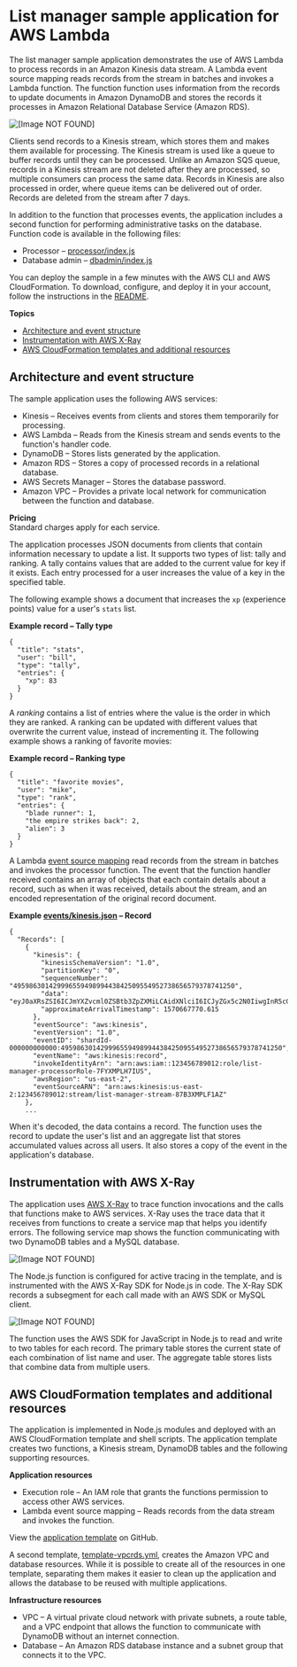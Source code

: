 # List manager sample application for AWS Lambda<a name="samples-listmanager"></a>

The list manager sample application demonstrates the use of AWS Lambda to process records in an Amazon Kinesis data stream\. A Lambda event source mapping reads records from the stream in batches and invokes a Lambda function\. The function function uses information from the records to update documents in Amazon DynamoDB and stores the records it processes in Amazon Relational Database Service \(Amazon RDS\)\.

![\[Image NOT FOUND\]](http://docs.aws.amazon.com/lambda/latest/dg/images/sample-listmanager.png)

Clients send records to a Kinesis stream, which stores them and makes them available for processing\. The Kinesis stream is used like a queue to buffer records until they can be processed\. Unlike an Amazon SQS queue, records in a Kinesis stream are not deleted after they are processed, so multiple consumers can process the same data\. Records in Kinesis are also processed in order, where queue items can be delivered out of order\. Records are deleted from the stream after 7 days\.

In addition to the function that processes events, the application includes a second function for performing administrative tasks on the database\. Function code is available in the following files:
+ Processor – [processor/index\.js](https://github.com/awsdocs/aws-lambda-developer-guide/blob/master/sample-apps/list-manager/processor/index.js)
+ Database admin – [dbadmin/index\.js](https://github.com/awsdocs/aws-lambda-developer-guide/blob/master/sample-apps/list-manager/dbadmin/index.js)

You can deploy the sample in a few minutes with the AWS CLI and AWS CloudFormation\. To download, configure, and deploy it in your account, follow the instructions in the [README](https://github.com/awsdocs/aws-lambda-developer-guide/tree/master/sample-apps/list-manager)\.

**Topics**
+ [Architecture and event structure](#samples-listmanager-architecture)
+ [Instrumentation with AWS X\-Ray](#samples-listmanager-instrumentation)
+ [AWS CloudFormation templates and additional resources](#samples-listmanager-template)

## Architecture and event structure<a name="samples-listmanager-architecture"></a>

The sample application uses the following AWS services:
+ Kinesis – Receives events from clients and stores them temporarily for processing\.
+ AWS Lambda – Reads from the Kinesis stream and sends events to the function's handler code\.
+ DynamoDB – Stores lists generated by the application\.
+ Amazon RDS – Stores a copy of processed records in a relational database\.
+ AWS Secrets Manager – Stores the database password\.
+ Amazon VPC – Provides a private local network for communication between the function and database\.

**Pricing**  
Standard charges apply for each service\.

The application processes JSON documents from clients that contain information necessary to update a list\. It supports two types of list: tally and ranking\. A tally contains values that are added to the current value for key if it exists\. Each entry processed for a user increases the value of a key in the specified table\.

The following example shows a document that increases the `xp` \(experience points\) value for a user's `stats` list\.

**Example record – Tally type**  

```
{
  "title": "stats",
  "user": "bill",
  "type": "tally",
  "entries": {
    "xp": 83
  }
}
```

A *ranking* contains a list of entries where the value is the order in which they are ranked\. A ranking can be updated with different values that overwrite the current value, instead of incrementing it\. The following example shows a ranking of favorite movies:

**Example record – Ranking type**  

```
{
  "title": "favorite movies",
  "user": "mike",
  "type": "rank",
  "entries": {
    "blade runner": 1,
    "the empire strikes back": 2,
    "alien": 3
  }
}
```

A Lambda [event source mapping](invocation-eventsourcemapping.md) read records from the stream in batches and invokes the processor function\. The event that the function handler received contains an array of objects that each contain details about a record, such as when it was received, details about the stream, and an encoded representation of the original record document\.

**Example [events/kinesis\.json](https://github.com/awsdocs/aws-lambda-developer-guide/blob/master/sample-apps/list-manager/events/kinesis.json) – Record**  

```
{
  "Records": [
    {
      "kinesis": {
        "kinesisSchemaVersion": "1.0",
        "partitionKey": "0",
        "sequenceNumber": "49598630142999655949899443842509554952738656579378741250",
        "data": "eyJ0aXRsZSI6ICJmYXZvcml0ZSBtb3ZpZXMiLCAidXNlciI6ICJyZGx5c2N0IiwgInR5cGUiOiAicmFuayIsICJlbnRyaWVzIjogeyJibGFkZSBydW5uZXIiOiAyLCAidGhlIGVtcGlyZSBzdHJpa2VzIGJhY2siOiAzLCAiYWxpZW4iOiAxfX0=",
        "approximateArrivalTimestamp": 1570667770.615
      },
      "eventSource": "aws:kinesis",
      "eventVersion": "1.0",
      "eventID": "shardId-000000000000:49598630142999655949899443842509554952738656579378741250",
      "eventName": "aws:kinesis:record",
      "invokeIdentityArn": "arn:aws:iam::123456789012:role/list-manager-processorRole-7FYXMPLH7IUS",
      "awsRegion": "us-east-2",
      "eventSourceARN": "arn:aws:kinesis:us-east-2:123456789012:stream/list-manager-stream-87B3XMPLF1AZ"
    },
    ...
```

When it's decoded, the data contains a record\. The function uses the record to update the user's list and an aggregate list that stores accumulated values across all users\. It also stores a copy of the event in the application's database\.

## Instrumentation with AWS X\-Ray<a name="samples-listmanager-instrumentation"></a>

The application uses [AWS X\-Ray](services-xray.md) to trace function invocations and the calls that functions make to AWS services\. X\-Ray uses the trace data that it receives from functions to create a service map that helps you identify errors\. The following service map shows the function communicating with two DynamoDB tables and a MySQL database\.

![\[Image NOT FOUND\]](http://docs.aws.amazon.com/lambda/latest/dg/images/listmanager-servicemap.png)

The Node\.js function is configured for active tracing in the template, and is instrumented with the AWS X\-Ray SDK for Node\.js in code\. The X\-Ray SDK records a subsegment for each call made with an AWS SDK or MySQL client\.

![\[Image NOT FOUND\]](http://docs.aws.amazon.com/lambda/latest/dg/images/listmanager-trace.png)

The function uses the AWS SDK for JavaScript in Node\.js to read and write to two tables for each record\. The primary table stores the current state of each combination of list name and user\. The aggregate table stores lists that combine data from multiple users\.

## AWS CloudFormation templates and additional resources<a name="samples-listmanager-template"></a>

The application is implemented in Node\.js modules and deployed with an AWS CloudFormation template and shell scripts\. The application template creates two functions, a Kinesis stream, DynamoDB tables and the following supporting resources\.

**Application resources**
+ Execution role – An IAM role that grants the functions permission to access other AWS services\.
+ Lambda event source mapping – Reads records from the data stream and invokes the function\.

View the [application template](https://github.com/awsdocs/aws-lambda-developer-guide/blob/master/sample-apps/list-manager/template.yml) on GitHub\.

A second template, [template\-vpcrds\.yml](https://github.com/awsdocs/aws-lambda-developer-guide/blob/master/sample-apps/list-manager/template.yml), creates the Amazon VPC and database resources\. While it is possible to create all of the resources in one template, separating them makes it easier to clean up the application and allows the database to be reused with multiple applications\.

**Infrastructure resources**
+ VPC – A virtual private cloud network with private subnets, a route table, and a VPC endpoint that allows the function to communicate with DynamoDB without an internet connection\.
+ Database – An Amazon RDS database instance and a subnet group that connects it to the VPC\.